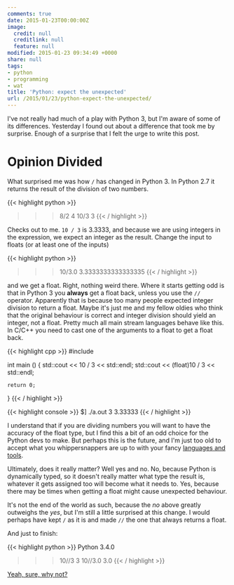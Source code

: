 ```yaml
---
comments: true
date: 2015-01-23T00:00:00Z
image:
  credit: null
  creditlink: null
  feature: null
modified: 2015-01-23 09:34:49 +0000
share: null
tags:
- python
- programming
- wat
title: 'Python: expect the unexpected'
url: /2015/01/23/python-expect-the-unexpected/
---
```


I've not really had much of a play with Python 3, but I'm aware of some of its
differences. Yesterday I found out about a difference that took me by surprise.
Enough of a surprise that I felt the urge to write this post. 

Opinion Divided
===============

What surprised me was how `/` has changed in Python 3. In Python 2.7 it returns
the result of the division of two numbers.

{{< highlight python >}}
>>> 8/2
4
>>> 10/3
3
{{< / highlight >}}

Checks out to me. `10 / 3` is 3.3333, and because we are using integers in
the expression, we expect an integer as the result.
Change the input to floats (or at least one of the inputs)

{{< highlight python >}}
>>> 10/3.0
3.3333333333333335
{{< / highlight >}}

and we get a float. Right, nothing weird there. Where it starts getting odd is 
that in Python 3 you **always** get a float back, unless you use the `//` operator.
Apparently that is because too many people expected integer division to return a float.
Maybe it's just me and my fellow oldies who think that the original behaviour is
correct and integer division should yield an integer, not a float. Pretty much all
main stream languages behave like this. In C/C++ you need to cast one of the arguments
to a float to get a float back.

{{< highlight cpp >}}
#include <iostream>

int main () {
    std::cout << 10 / 3 << std::endl;
    std::cout << (float)10 / 3 << std::endl;

    return 0;
}
{{< / highlight >}}

{{< highlight console >}}
$] ./a.out 
3
3.33333
{{< / highlight >}}
 
I understand that if you are dividing numbers you will want to have 
the accuracy of the float type, but I find this a bit of an odd choice 
for the Python devs to make. But perhaps this is the future, and I'm
just too old to accept what you whippersnappers are up to with your
fancy [languages and tools](http://i.imgur.com/GUum4gy.gif).

Ultimately, does it really matter? Well yes and no. No, because Python is
dynamically typed, so it doesn't really matter what type the result is, whatever
it gets assigned too will become what it needs to. Yes, because there may be
times when getting a float might cause unexpected behaviour. 

It's not the end of the world as such, because the *no* above greatly 
outweighs the *yes*, but I'm still a little surprised at this change. I would 
perhaps have kept `/` as it is and made `//` the one that always returns a float.

And just to finish:

{{< highlight python >}}
Python 3.4.0
>>> 10//3
3
>>> 10//3.0
3.0
{{< / highlight >}}

[Yeah, sure, why not?](http://i.imgur.com/WEllYN3.gif)

